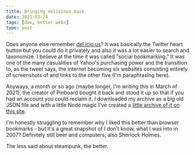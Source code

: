 ```yaml
---
title: Bringing delicious back
date: 2021-03-24
tags: [dev, better webs]
type: post
---
```


Does anyone else remember [del.icio.us](https://del.icio.us)? It was basically the Twitter heart button but you could do it privately and also it was a lot easier to search and taxonomize. I believe at the time it was called "social bookmarking." It was one of the many casualities of Yahoo's purchasing power and the transition to, as the tweet says, the internet becoming six websites consisting entirely of screenshots of and links to the other five (I'm paraphrasing here).

Anyways, a month or so ago (maybe longer, I'm writing this in March of 2021), the creator of Pinboard bought it back and stood it up so that if you had an account you could reclaim it. I downloaded my archive as a big old JSON file and with a little Node magic I've created a [little archive of it on this site](/delicious).

I'm honestly struggling to remember why I liked this better than browser bookmarks - but it's a great snapshot of I don't know, what I was into in 2007? Definitely still beer and computers, also Sherlock Holmes.

The less said about steampunk, the better.
